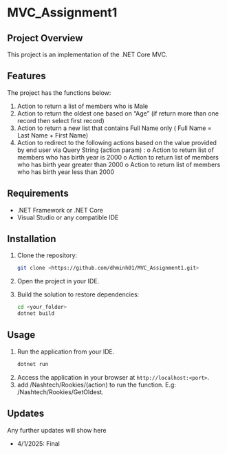 # MVC_Assignment1

## Project Overview

This project is an implementation of the .NET Core MVC.

## Features

The project has the functions below:

1. Action to return a list of members who is Male
2. Action to return the oldest one based on “Age” (if return more than one record then select first
   record)
3. Action to return a new list that contains Full Name only ( Full Name = Last Name + First Name)
4. Action to redirect to the following actions based on the value provided by end user via Query
   String (action param) :
   o Action to return list of members who has birth year is 2000
   o Action to return list of members who has birth year greater than 2000
   o Action to return list of members who has birth year less than 2000

## Requirements

- .NET Framework or .NET Core
- Visual Studio or any compatible IDE

## Installation

1. Clone the repository:
   ```bash
   git clone <https://github.com/dhminh01/MVC_Assignment1.git>
   ```
2. Open the project in your IDE.
3. Build the solution to restore dependencies:

   ```bash
   cd <your_folder>
   dotnet build
   ```

## Usage

1. Run the application from your IDE.
   ```bash
   dotnet run
   ```
2. Access the application in your browser at `http://localhost:<port>`.
3. add /Nashtech/Rookies/(action) to run the function. E.g: /Nashtech/Rookies/GetOldest.

## Updates

Any further updates will show here

- 4/1/2025: Final
